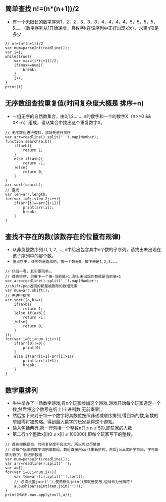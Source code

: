 ## 简单查找 n!=(n*(n+1))/2
* 有一个无限长的数字序列1，2，2，3，3，3，4，4，4，4，5，5，5，5，5。。。（数字序列从1开始递增，且数字k在该序列中正好出现k次），求第n项是多少
```
// n!=(n*(n+1))/2
var num=parseInt(readline());
var i=1;
while(true){
    var max=(i*(i+1))/2;
    if(max>=num){
        break;
    }
    i++;
}
print(i)
```

## 无序数组查找重复值(时间复杂度大概是 排序+n)
* 一组无序的自然数集合，由0,1,2... ...,n的数字和一个的数字X（X>=0 && X<=n）组成，请从集合中找出这个重复数字X。
```
// 无序数组进行查找，那就先进行排序
var arr=readline().split(' ').map(Number);
function search(a,b){
    if(a>b){
        return 1;
    }
    else if(a<b){
        return -1;
    }else{
        return 0;
    }
}
arr.sort(search);
// 查找
var len=arr.length;
for(var i=0;i<len-2;i++){
    if(arr[i]==arr[i+1]){
        print(arr[i]);
        break;
    }
}
```

## 查找不存在的数(该数存在的位置有规律)
* 从非负整数序列 0, 1, 2, ..., n中给出包含其中n个数的子序列，请找出未出现在该子序列中的那个数。
* `重点在于，该序列是连续的，第一个数是0，接下来是1,2,3，。。。`
```
// 仔细一看，其实很简单。。
// 首先排序，只要下一个值-当前值>1,那么未出现的数就是当前值+1
var arr=readline().split(' ').map(Number);
//shift/pop返回的都是被删除的数组元素
var num=arr.shift();
// 先进行排序
arr.sort((a,b)=>{
    if(a>b){
        return 1;
    }else if(a<b){
        return -1;
    }else{
        return 0;
    }
});
for(var i=0;i<num-1;i++){
    if(arr[0]!=0){
        print(0)
    }
    else if(arr[i+1]-arr[i]>1){
        print(arr[i]+1);
        break;
    }
}
```

## 数字重排列
* 牛牛举办了一场数字游戏,有n个玩家参加这个游戏,游戏开始每个玩家选定一个数,然后将这个数写在纸上(十进制数,无前缀零),
* 然后接下来对于每一个数字将其数位按照非递减顺序排列,得到新的数,新数的前缀零将被忽略。得到最大数字的玩家赢得这个游戏。
* 输入包括两行,第一行包括一个整数n(1 ≤ n ≤ 50),即玩家的人数
* 第二行n个整数x[i](0 ≤ x[i] ≤ 100000),即每个玩家写下的整数。
```
// 首先根据题目，时间复杂度不会太大，所以可以尽情做
// 对每个玩家的数字切割成数组，数组直接用sort重新排列，然后join成新字符串，字符串转为数字，存进新数组
var num=parseInt(readline());
var arr=readline().split(' ');
var a=[];
for(var i=0;i<num;i++){
    var tem=arr[i].split('').sort();
    // 必须设置join(''),使用默认join()那就是使用,逗号作为分隔符！
    a.push(parseInt(tem.join('')));
}
print(Math.max.apply(null,a));
```
